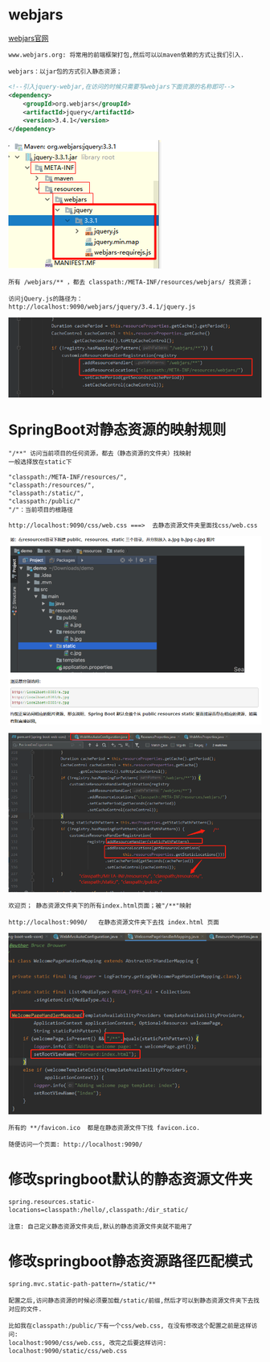 # webjars

[webjars官网](http://www.webjars.org/)
    
    www.webjars.org: 将常用的前端框架打包,然后可以以maven依赖的方式让我们引入.

    webjars：以jar包的方式引入静态资源；

```xml
<!--引入jquery-webjar,在访问的时候只需要写webjars下面资源的名称即可-->
<dependency>
    <groupId>org.webjars</groupId>
    <artifactId>jquery</artifactId>
    <version>3.4.1</version>
</dependency>
```

![](../pics/webjars导入之后的目录结构.png)

    所有 /webjars/** ，都去 classpath:/META-INF/resources/webjars/ 找资源；

    访问jQuery.js的路径为：http://localhost:9090/webjars/jquery/3.4.1/jquery.js

![](../pics/webjars路径映射.png)

# SpringBoot对静态资源的映射规则

    "/**" 访问当前项目的任何资源，都去（静态资源的文件夹）找映射
    一般选择放在static下

```
"classpath:/META-INF/resources/", 
"classpath:/resources/",
"classpath:/static/", 
"classpath:/public/" 
"/"：当前项目的根路径
```

    http://localhost:9090/css/web.css ===>  去静态资源文件夹里面找css/web.css

![](../pics/静态资源访问.png)

![](../pics/静态资源文件夹映射源码.png)

    欢迎页； 静态资源文件夹下的所有index.html页面；被"/**"映射

    http://localhost:9090/   在静态资源文件夹下去找 index.html 页面

![](../pics/欢迎页面的映射源码.png)

    所有的 **/favicon.ico  都是在静态资源文件下找 favicon.ico.

    随便访问一个页面: http://localhost:9090/

# 修改springboot默认的静态资源文件夹

    spring.resources.static-locations=classpath:/hello/,classpath:/dir_static/
    
    注意: 自己定义静态资源文件夹后,默认的静态资源文件夹就不能用了

# 修改springboot静态资源路径匹配模式

    spring.mvc.static-path-pattern=/static/**
    
    配置之后,访问静态资源的时候必须要加载/static/前缀,然后才可以到静态资源文件夹下去找对应的文件.
    
    比如我在classpath:/public/下有一个css/web.css, 在没有修改这个配置之前是这样访问:
    localhost:9090/css/web.css, 改完之后要这样访问:
    localhost:9090/static/css/web.css
